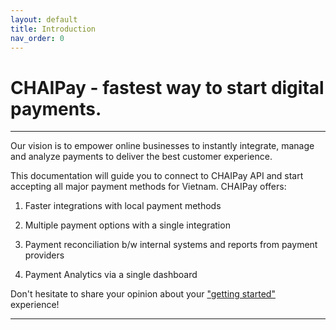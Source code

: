 ```yaml
---
layout: default
title: Introduction
nav_order: 0
---
```


# CHAIPay - fastest way to start digital payments.

---

Our vision is to empower online businesses to instantly integrate, manage and analyze payments to deliver the best customer experience.


This documentation will guide you to connect to CHAIPay API and start accepting all major payment methods for Vietnam. CHAIPay offers:


1. Faster integrations with local payment methods


2. Multiple payment options with a single integration


3. Payment reconciliation b/w internal systems and reports from payment providers


4. Payment Analytics via a single dashboard


Don't hesitate to share your opinion about your ["getting started"](https://www.chaipay.io/) experience!

---